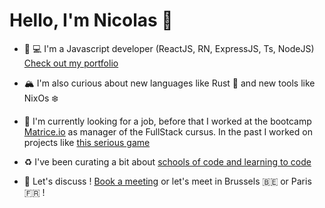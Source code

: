 # Hello, I'm Nicolas 👋

- 📱 💻 I'm a Javascript developer (ReactJS, RN, ExpressJS, Ts, NodeJS) [Check out my portfolio](https://nicolashov.github.io/)

- 🏔 I'm also curious about new languages like Rust 🦀 and new tools like NixOs ❄️

- 🍰 I'm currently looking for a job, before that I worked at the bootcamp [Matrice.io](https://matrice.io/) as manager of the FullStack cursus. In the past I worked on projects like [this serious game](https://gitlab.com/la-boussole/gaoblaze/track/-/graphs/master)

- ♻️ I've been curating a bit about [schools of code and learning to code](https://twitter.com/i/lists/1317409507761324033) 

- 💬 Let's discuss ! [Book a meeting](https://calendly.com/hovart-nicolas/30min) or let's meet in Brussels 🇧🇪 or Paris 🇫🇷 !
